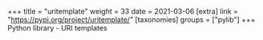 +++
title = "uritemplate"
weight = 33
date = 2021-03-06
[extra]
link = "https://pypi.org/project/uritemplate/"
[taxonomies]
groups = ["pylib"]
+++
Python library - URI templates

